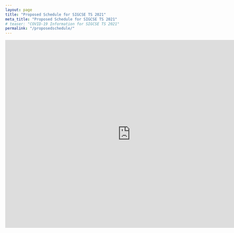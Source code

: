 ```yaml
---
layout: page
title: "Proposed Schedule for SIGCSE TS 2021"
meta_title: "Proposed Schedule for SIGCSE TS 2021"
# teaser: "COVID-19 Information for SIGCSE TS 2021"
permalink: "/proposedschedule/"
---
```


<iframe src="https://calendar.google.com/calendar/embed?src=ci29qu8il1j31g8nqbloumrlsk%40group.calendar.google.com&ctz=America%2FNew_York" style="border: 0" width="800" height="600" frameborder="0" scrolling="no"></iframe>